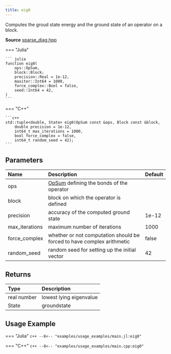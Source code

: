 ```yaml
---
title: eig0
---
```


Computes the groud state energy and the ground state of an operator on a block.

**Source** [sparse_diag.hpp](https://github.com/awietek/xdiag/blob/main/xdiag/algorithms/sparse_diag.hpp)

=== "Julia"
	
	``` julia
    function eig0(
		ops::OpSum,
		block::Block;
		precision::Real = 1e-12,
		maxiter::Int64 = 1000,
		force_complex::Bool = false,
		seed::Int64 = 42,
	)
	```

=== "C++"

    ```c++
	std::tuple<double, State> eig0(OpSum const &ops, Block const &block,
		double precision = 1e-12,
		int64_t max_iterations = 1000,
		bool force_complex = false,
		int64_t random_seed = 42);
	```



## Parameters

| Name           | Description                                                            | Default |
|:---------------|:-----------------------------------------------------------------------|---------|
| ops            | [OpSum](../operators/opsum.md) defining the bonds of the operator      |         |
| block          | block on which the operator is defined                                 |         |
| precision      | accuracy of the computed ground state                                  | 1e-12   |
| max_iterations | maximum number of iterations                                           | 1000    |
| force_complex  | whether or not computation should be forced to have complex arithmetic | false   |
| random_seed    | random seed for setting up the initial vector                          | 42      |

## Returns

| Type        | Description             |
|:------------|:------------------------|
| real number | lowest lying eigenvalue |
| State       | groundstate             |

## Usage Example

=== "Julia"
	```c++
	--8<-- "examples/usage_examples/main.jl:eig0"
	```

=== "C++"
	```c++
	--8<-- "examples/usage_examples/main.cpp:eig0"
	```
	
